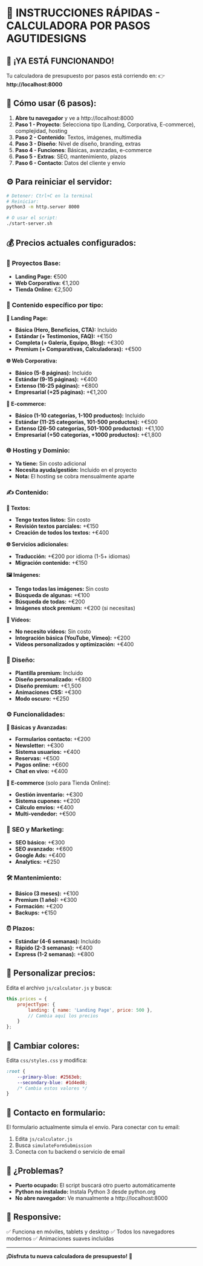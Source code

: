 # 🚀 INSTRUCCIONES RÁPIDAS - CALCULADORA POR PASOS AGUTIDESIGNS

## 📍 **¡YA ESTÁ FUNCIONANDO!**

Tu calculadora de presupuesto por pasos está corriendo en:
👉 **http://localhost:8000**

## 🎯 **Cómo usar (6 pasos):**

1. **Abre tu navegador** y ve a http://localhost:8000
2. **Paso 1 - Proyecto**: Selecciona tipo (Landing, Corporativa, E-commerce), complejidad, hosting
3. **Paso 2 - Contenido**: Textos, imágenes, multimedia
4. **Paso 3 - Diseño**: Nivel de diseño, branding, extras
5. **Paso 4 - Funciones**: Básicas, avanzadas, e-commerce
6. **Paso 5 - Extras**: SEO, mantenimiento, plazos
7. **Paso 6 - Contacto**: Datos del cliente y envío

## ⚙️ **Para reiniciar el servidor:**

```bash
# Detener: Ctrl+C en la terminal
# Reiniciar:
python3 -m http.server 8000

# O usar el script:
./start-server.sh
```

## 💰 **Precios actuales configurados:**

### 📱 **Proyectos Base:**
- **Landing Page:** €500
- **Web Corporativa:** €1,200  
- **Tienda Online:** €2,500

### 📄 **Contenido específico por tipo:**

**🎯 Landing Page:**
- **Básica (Hero, Beneficios, CTA):** Incluido
- **Estándar (+ Testimonios, FAQ):** +€150
- **Completa (+ Galería, Equipo, Blog):** +€300
- **Premium (+ Comparativas, Calculadoras):** +€500

**🌐 Web Corporativa:**
- **Básico (5-8 páginas):** Incluido
- **Estándar (9-15 páginas):** +€400
- **Extenso (16-25 páginas):** +€800
- **Empresarial (+25 páginas):** +€1,200

**🛒 E-commerce:**
- **Básico (1-10 categorías, 1-100 productos):** Incluido
- **Estándar (11-25 categorías, 101-500 productos):** +€500
- **Extenso (26-50 categorías, 501-1000 productos):** +€1,100
- **Empresarial (+50 categorías, +1000 productos):** +€1,800



### 🌐 **Hosting y Dominio:**
- **Ya tiene:** Sin costo adicional
- **Necesita ayuda/gestión:** Incluido en el proyecto
- **Nota:** El hosting se cobra mensualmente aparte

### ✍️ **Contenido:**

**📝 Textos:**
- **Tengo textos listos:** Sin costo
- **Revisión textos parciales:** +€150
- **Creación de todos los textos:** +€400

**🌐 Servicios adicionales:**
- **Traducción:** +€200 por idioma (1-5+ idiomas)
- **Migración contenido:** +€150

**🖼️ Imágenes:**
- **Tengo todas las imágenes:** Sin costo
- **Búsqueda de algunas:** +€100
- **Búsqueda de todas:** +€200
- **Imágenes stock premium:** +€200 (si necesitas)

**🎥 Vídeos:**
- **No necesito vídeos:** Sin costo
- **Integración básica (YouTube, Vimeo):** +€200
- **Vídeos personalizados y optimización:** +€400

### 🎨 **Diseño:**
- **Plantilla premium:** Incluido
- **Diseño personalizado:** +€800
- **Diseño premium:** +€1,500
- **Animaciones CSS:** +€300
- **Modo oscuro:** +€250

### ⚙️ **Funcionalidades:**

**🔧 Básicas y Avanzadas:**
- **Formularios contacto:** +€200
- **Newsletter:** +€300
- **Sistema usuarios:** +€400
- **Reservas:** +€500
- **Pagos online:** +€600
- **Chat en vivo:** +€400

**🛒 E-commerce** (solo para Tienda Online):
- **Gestión inventario:** +€300
- **Sistema cupones:** +€200
- **Cálculo envíos:** +€400
- **Multi-vendedor:** +€500

### 🚀 **SEO y Marketing:**
- **SEO básico:** +€300
- **SEO avanzado:** +€600
- **Google Ads:** +€400
- **Analytics:** +€250

### 🛠️ **Mantenimiento:**
- **Básico (3 meses):** +€100
- **Premium (1 año):** +€300
- **Formación:** +€200
- **Backups:** +€150

### ⏰ **Plazos:**
- **Estándar (4-6 semanas):** Incluido
- **Rápido (2-3 semanas):** +€400
- **Express (1-2 semanas):** +€800

## 🔧 **Personalizar precios:**

Edita el archivo `js/calculator.js` y busca:
```javascript
this.prices = {
    projectType: {
        landing: { name: 'Landing Page', price: 500 },
        // Cambia aquí los precios
    }
};
```

## 🎨 **Cambiar colores:**

Edita `css/styles.css` y modifica:
```css
:root {
    --primary-blue: #2563eb;
    --secondary-blue: #1d4ed8;
    /* Cambia estos valores */
}
```

## 📧 **Contacto en formulario:**

El formulario actualmente simula el envío. Para conectar con tu email:
1. Edita `js/calculator.js`
2. Busca `simulateFormSubmission`
3. Conecta con tu backend o servicio de email

## 🚨 **¿Problemas?**

- **Puerto ocupado:** El script buscará otro puerto automáticamente
- **Python no instalado:** Instala Python 3 desde python.org
- **No abre navegador:** Ve manualmente a http://localhost:8000

## 📱 **Responsive:**
✅ Funciona en móviles, tablets y desktop
✅ Todos los navegadores modernos
✅ Animaciones suaves incluidas

---

**¡Disfruta tu nueva calculadora de presupuesto!** 🎉 